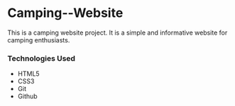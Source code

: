 # Camping--Website

This is a camping website project. It is a simple and informative website for camping enthusiasts.

### Technologies Used 
* HTML5
* CSS3
* Git
* Github

